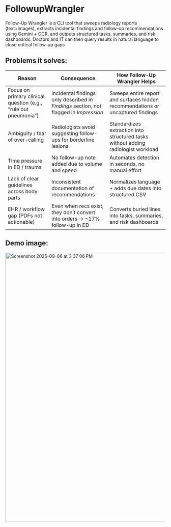 # FollowupWrangler
Follow-Up Wrangler is a CLI tool that sweeps radiology reports (text+images), extracts incidental findings and follow-up recommendations using Gemini + OCR, and outputs structured tasks, summaries, and risk dashboards. Doctors and IT can then query results in natural language to close critical follow-up gaps

## Problems it solves:

| **Reason**                                                      | **Consequence**                                                                       | **How Follow-Up Wrangler Helps**                                                  |
| --------------------------------------------------------------- | ------------------------------------------------------------------------------------- | --------------------------------------------------------------------------------- |
| Focus on primary clinical question (e.g., “rule out pneumonia”) | Incidental findings only described in *Findings* section, not flagged in *Impression* | Sweeps entire report and surfaces hidden recommendations or uncaptured findings   |
| Ambiguity / fear of over-calling                                | Radiologists avoid suggesting follow-ups for borderline lesions                       | Standardizes extraction into structured tasks without adding radiologist workload |
| Time pressure in ED / trauma                                    | No follow-up note added due to volume and speed                                       | Automates detection in seconds, no manual effort                                  |
| Lack of clear guidelines across body parts                      | Inconsistent documentation of recommendations                                         | Normalizes language + adds due dates into structured CSV                          |
| EHR / workflow gap (PDFs not actionable)                        | Even when recs exist, they don’t convert into orders → \~17% follow-up in ED          | Converts buried lines into tasks, summaries, and risk dashboards                  |


## Demo image:
<img width="1416" height="845" alt="Screenshot 2025-09-06 at 3 37 06 PM" src="https://github.com/user-attachments/assets/2f239e42-4f2c-4ea1-8b84-8a3e027f558e" />

